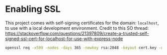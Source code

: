 # Enabling SSL

This project comes with self-signing certificates for the domain: `localhost`, to use with a local development environment.
Credit to this SO thread: https://stackoverflow.com/questions/21397809/create-a-trusted-self-signed-ssl-cert-for-localhost-for-use-with-express-node

```sh
openssl req -x509 -nodes -days 365 -newkey rsa:2048 -keyout cert.key -out cert.pem -config req.cnf -sha256
```
